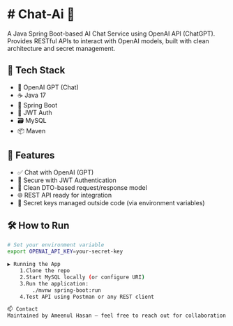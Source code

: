 # # Chat-Ai 🤖

A Java Spring Boot-based AI Chat Service using OpenAI API (ChatGPT).  
Provides RESTful APIs to interact with OpenAI models, built with clean architecture and secret management.

## 🔧 Tech Stack

- 🧠 OpenAI GPT (Chat)
- ☕ Java 17
- 🌱 Spring Boot
- 🔐 JWT Auth
- 🗃️ MySQL
- 📦 Maven

## 🚀 Features

- ✅ Chat with OpenAI (GPT)
- 🔑 Secure with JWT Authentication
- 📄 Clean DTO-based request/response model
- 🌐 REST API ready for integration
- 📁 Secret keys managed outside code (via environment variables)

## 🛠️ How to Run

```bash
# Set your environment variable
export OPENAI_API_KEY=your-secret-key

▶️ Running the App
    1.Clone the repo
    2.Start MySQL locally (or configure URI)
    3.Run the application:
        ./mvnw spring-boot:run
    4.Test API using Postman or any REST client

📫 Contact
Maintained by Ameenul Hasan – feel free to reach out for collaboration or feedback.
